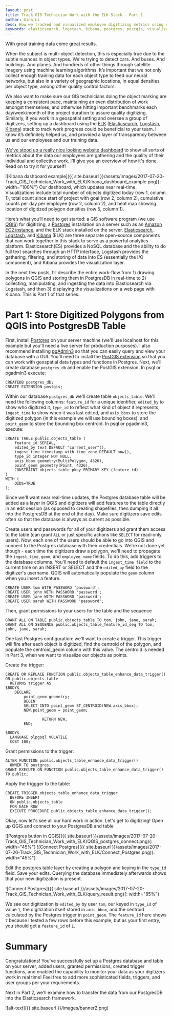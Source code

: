 ```yaml
---
layout: post
title: Track GIS Technician Work with the ELK Stack - Part 1
author: Gina Li
desc: How we tracked and visualized employee digitizing metrics using elasticsearch, logstash, and kibana
keywords: elasticsearch, logstash, kibana, postgres, postgis, visualization, dashboard, digitizing, metrics, track
---
```


With great training data come great results.

When the subject is multi-object detection, this is especially true due to the subtle nuances in object types. We're trying to detect cars. And buses. And buildings. And planes. And hundreds of other things through satellite imagery using machine learning algorithms. It’s important that we not only collect enough training data for each object type to feed our neural networks, but also in a variety of geographic locations, in equal densities per object type, among other quality control factors.

We also want to make sure our GIS technicians doing the object marking are keeping a consistent pace, maintaining an even distribution of work amongst themselves, and otherwise hitting important benchmarks each day/week/month of the project duration to assure quality digitizing. Similarly, if you work in a geospatial setting and oversee a group of digitizers, setting up a dashboard using the [ELK](https://www.elastic.co/webinars/introduction-elk-stack) ([Elasticsearch](https://www.elastic.co/guide/en/elasticsearch/reference/current/index.html), [Logstash](https://www.elastic.co/guide/en/logstash/current/index.html), [Kibana](https://www.elastic.co/guide/en/kibana/5.5/index.html)) stack to track work progress could be beneficial to your team. I know it’s definitely helped us, and provided a layer of transparency between us and our employees and our training data.

[We've stood up a really nice looking website dashboard](http://deepcore.io/maas) to show all sorts of metrics about the data our employees are gathering and the quality of their individual and collective work. I'll give you an overview of how it's done. Read on to try it for yourself!

![Kibana dashboard example]({{ site.baseurl }}/assets/images/2017-07-20-Track_GIS_Technician_Work_with_ELK/Kibana_dashboard_example.png){: width="100%"}
Our dashboard, which updates near real-time. Visualizations include total number of objects digitized today (row 1, column 1), total count since start of project with goal (row 2, column 2), cumulative counts per day per employee (row 2, column 2), and heat map showing location of digitized polygon densities (row 5, column 1).

Here’s what you’ll need to get started: a GIS software program (we use [QGIS](http://www.qgis.org/en/site/forusers/download.html)) for digitizing, a [Postgres](https://www.postgresql.org/download/) installation on a server such as an [Amazon EC2 instance](http://docs.aws.amazon.com/AWSEC2/latest/UserGuide/get-set-up-for-amazon-ec2.html), and the ELK stack installed on the server. [Elasticsearch](https://www.elastic.co/guide/en/elasticsearch/reference/current/_installation.html), [Logstash](https://www.elastic.co/guide/en/logstash/current/installing-logstash.html), and [Kibana]() (ELK) are three separate open-source components that can work together in this stack to serve as a powerful analytics platform. Elasticsearch(ES) provides a NoSQL database and the ability to do full text searches through an HTTP interface, Logstash provides the gathering, filtering, and storing of data into ES (essentially the I/O component), and Kibana provides the visualization layer.

In the next few posts, I’ll describe the entire work-flow from 1) drawing polygons in QGIS and storing them in PostgresDB in real-time to 2) collecting, manipulating, and ingesting the data into Elasticsearch via Logstash, and then 3) displaying the visualizations on a web page with Kibana. This is Part 1 of that series.

# Part 1: Store Digitized Polygons from QGIS into PostgresDB Table
First, install [Postgres](https://www.postgresql.org/download/) on your server machine (we'll use localhost for this example but you'll need a live server for production purposes). I also recommend installing [pgAdmin3](https://www.pgadmin.org/download/) so that you can easily query and view your database with a GUI. You'll need to install the [PostGIS extension](http://postgis.net/install/) so that you can work with geospatial data types and functions in Postgres. Next, we'll create database `postgres_db` and enable the PostGIS extension. In psql or pgadmin3 execute:

```
CREATEDB postgres_db;
CREATE EXTENSION postgis;
```


 Within our database `postgres_db` we'll create table `objects_table`. We'll need the following columns: `feature_id` for a unique identifier, `edited_by` to show who digitized it, `type_id` to reflect what kind of object it represents, `ingest_time` to show when it was last edited, and `axis_bbox` to store the digitized polygon (in this example we will use bounding boxes), and `point_geom` to store the bounding box centroid. In psql or pgadmin3, execute:

```
CREATE TABLE public.objects_table (
	feature_id SERIAL,
	edited_by text DEFAULT "current_user"(),
	ingest_time timestamp with time zone DEFAULT now(),
	type_id integer NOT NULL,
	axis_bbox geometry(MultiPolygon, 4326),
	point_geom geometry(Point, 4326),
	CONSTRAINT objects_table_pkey PRIMARY KEY (feature_id)
)
WITH (
	OIDS=TRUE
);
```

Since we'll want near real-time updates, the Postgres database table will be added as a layer in QGIS and digitizers will add features to the table directly in an edit session (as opposed to creating shapefiles, then dumping it all into the PostgresDB at the end of the day). Make sure digitizers save edits often so that the database is always as current as possible.


Create users and passwords for all of your digitizers and grant them access to the table (can grant `ALL` or just specific actions like `SELECT` for read-only users). Now, each one of the users should be able to go into QGIS and connect to the Postgres database with their credentials. We're not done yet though - each time the digitizers draw a polygon, we'll need to propagate the `ingest_time`, `geom`, and `employee_name` fields. To do this, add triggers to the database columns. You'll need to default the `ingest_time field` to the current time on an INSERT or SELECT and the `edited_by` field to the digitizer's username. QGIS will automatically populate the `geom` column when you insert a feature.

```
CREATE USER tom WITH PASSWORD 'password';
CREATE USER john WITH PASSWORD 'password';
CREATE USER jane WITH PASSWORD 'password';
CREATE USER sarah WITH PASSWORD 'password';
```

Then, grant permissions to your users for the table and the sequence
```
GRANT ALL ON TABLE public.objects_table TO tom, john, jane, sarah;
GRANT ALL ON SEQUENCE public.objects_table_feature_id_seq TO tom, john, jane, sarah;
```

One last Postgres configuration: we'll want to create a trigger. This trigger will fire after each object is digitized, find the centroid of the polygon, and populate the centroid_geom column with this value. The centroid is needed in Part 3, when we want to visualize our objects as points.

Create the trigger:

```
CREATE OR REPLACE FUNCTION public.objects_table_enhance_data_trigger() ON public.objects_table
  RETURNS trigger AS
$BODY$
	DECLARE
		point_geom geometry;
        BEGIN
		SELECT INTO point_geom ST_CENTROID(NEW.axis_bbox);
		NEW.point_geom = point_geom;

                RETURN NEW;
        END;

$BODY$
  LANGUAGE plpgsql VOLATILE
  COST 100;
```

Grant permissions to the trigger:
```
ALTER FUNCTION public.objects_table_enhance_data_trigger()
  OWNER TO postgres;
GRANT EXECUTE ON FUNCTION public.objects_table_enhance_data_trigger() TO public;
```

Apply the triggger to the table:
```
CREATE TRIGGER objects_table_enhance_data_trigger
  BEFORE INSERT
  ON public.objects_table
  FOR EACH ROW
  EXECUTE PROCEDURE public.objects_table_enhance_data_trigger();

```

Okay, now let's see all our hard work in action. Let's get to digitizing! Open up QGIS and connect to your PostgresDB and table

![Postgres button in QGIS]({{ site.baseurl }}/assets/images/2017-07-20-Track_GIS_Technician_Work_with_ELK/QGIS_postgres_connect.png){: width="45%"} ![Connect Postgres]({{ site.baseurl }}/assets/images/2017-07-20-Track_GIS_Technician_Work_with_ELK/Connect_Postgres.png){: width="45%"}

Edit the postgres table layer by creating a polygon and keying in the `type_id` field. Save your edits. Querying the database immediately afterwards shows that your new digitization is present.

![Connect Postgres]({{ site.baseurl }}/assets/images/2017-07-20-Track_GIS_Technician_Work_with_ELK/query_result.png){: width="85%"}

We see our digitization is `edited_by` by user `tom`, our keyed in `type_id` of value `1`, the digitization itself stored in `axis_bbox`, and the centroid calculated by the Postgres trigger in `point_geom`. The `feature_id` here shows `7` because I tested a few rows before this example, but as your first entry, you should get a `feature_id` of `1`.

Summary
=======
Congratulations! You've successfully set up a Postgres database and table on your server, added users, granted permissions, created trigger functions, and enabled the capability to monitor your data as your digitizers work in real time! Feel free to add more sophisticated fields, triggers, and user groups per your requirements.

Next in Part 2, we'll examine how to transfer the data from our PostgresDB into the Elasticsearch framework.

![alt-text]({{ site.baseurl }}/images/banner2.png)
